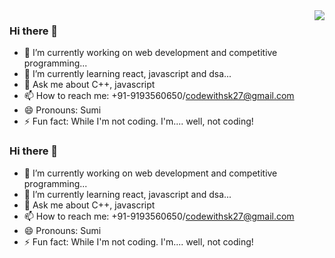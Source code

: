 <img align="right" src="https://visitor-badge.laobi.icu/badge?page_id=salesp07.salesp07" />

### Hi there 👋

<!-- **Shubham-kpl/Shubham-kpl** is a ✨ _special_ ✨ repository because its `README.md` (this file) appears on your GitHub profile. -->

<!-- Here are some ideas to get you started: -->

- 🔭 I’m currently working on web development and competitive programming...
- 🌱 I’m currently learning react, javascript and dsa...
  <!-- - 👯 I’m looking to collaborate on ... -->
  <!-- - 🤔 I’m looking for help with ... -->
- 💬 Ask me about C++, javascript
- 📫 How to reach me: +91-9193560650/codewithsk27@gmail.com
- 😄 Pronouns: Sumi
- ⚡ Fun fact: While I'm not coding. I'm.... well, not coding!

### Hi there 👋

<!-- **Shubham-kpl/Shubham-kpl** is a ✨ _special_ ✨ repository because its `README.md` (this file) appears on your GitHub profile. -->

<!-- Here are some ideas to get you started: -->

- 🔭 I’m currently working on web development and competitive programming...
- 🌱 I’m currently learning react, javascript and dsa...
  <!-- - 👯 I’m looking to collaborate on ... -->
  <!-- - 🤔 I’m looking for help with ... -->
- 💬 Ask me about C++, javascript
- 📫 How to reach me: +91-9193560650/codewithsk27@gmail.com
- 😄 Pronouns: Sumi
- ⚡ Fun fact: While I'm not coding. I'm.... well, not coding!

